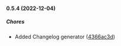 #### 0.5.4 (2022-12-04)

##### Chores

*  Added Changelog generator ([4366ac3d](https://github.com/Nectres/animos/commit/4366ac3d1417abfd50405fae7028c1fd6c8d16cf))

